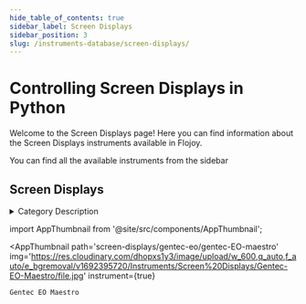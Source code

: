 ```yaml
--- 
hide_table_of_contents: true
sidebar_label: Screen Displays
sidebar_position: 3
slug: /instruments-database/screen-displays/
---
```


# Controlling Screen Displays in Python

Welcome to the Screen Displays page! Here you can find information about the Screen Displays instruments available in Flojoy.

You can find all the available instruments from the sidebar


## Screen Displays 

<details> 
<summary>Category Description</summary> 
Touchscreen Display device
</details> 

<!-- Custom component -->
import AppThumbnail from '@site/src/components/AppThumbnail';

<div className="flex flex-wrap">

<AppThumbnail 
    path='screen-displays/gentec-eo/gentec-EO-maestro'
    img='https://res.cloudinary.com/dhopxs1y3/image/upload/w_600,q_auto,f_auto/e_bgremoval/v1692395720/Instruments/Screen%20Displays/Gentec-EO-Maestro/file.jpg'
    instrument={true}
>
    Gentec EO Maestro
</AppThumbnail>
</div>